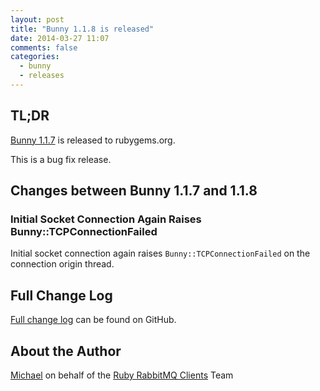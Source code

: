 ```yaml
---
layout: post
title: "Bunny 1.1.8 is released"
date: 2014-03-27 11:07
comments: false
categories:
  - bunny
  - releases
---
```


## TL;DR

[Bunny 1.1.7](https://rubygems.org/gems/bunny/versions/1.1.7) is released to rubygems.org.

This is a bug fix release.


## Changes between Bunny 1.1.7 and 1.1.8

### Initial Socket Connection Again Raises Bunny::TCPConnectionFailed

Initial socket connection again raises `Bunny::TCPConnectionFailed`
on the connection origin thread.


## Full Change Log

[Full change log](https://github.com/ruby-amqp/bunny/blob/1.1.x-stable/ChangeLog.md) can be found on GitHub.


## About the Author

[Michael](http://twitter.com/michaelklishin) on behalf of the [Ruby RabbitMQ Clients](http://github.com/ruby-amqp) Team
